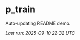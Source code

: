 # p_train

Auto-updating README demo.

<!--START_SECTION:status-->
_Last run: 2025-09-10 22:32 UTC_
<!--END_SECTION:status-->

























































































































































































































































































































































































































































